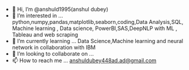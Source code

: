 - 👋 Hi, I’m @anshuld1995(anshul dubey)
- 👀 I’m interested in ... python,numpy,pandas,matplotlib,seaborn,coding,Data Analysis,SQL, Machine learning , Data science, PowerBI,SAS,DeepNLP with ML , Tableau and web scraping 
- 🌱 I’m currently learning ... Data Science,Machine learning and neural network in collaboration with IBM
- 💞️ I’m looking to collaborate on ...
- 📫 How to reach me ... anshuldubey448ad.ad@gmail.com

<!---
anshuld1995/anshuld1995 is a ✨ special ✨ repository because its `README.md` (this file) appears on your GitHub profile.
You can click the Preview link to take a look at your changes.
--->
